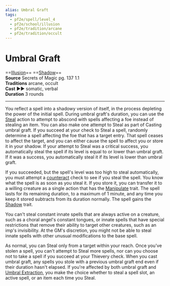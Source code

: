 ```yaml
---
alias: Umbral Graft
tags:
  - pf2e/spell/level_4
  - pf2e/school/illusion
  - pf2e/tradition/arcane
  - pf2e/tradition/occult
---
```


# Umbral Graft

==[Illusion](Illusion.md)== ==[Shadow](Shadow.md)==  
__Source__ Secrets of Magic pg. 137 1.1  
**Traditions** arcane, occult  
**Cast** ►► somatic, verbal  
**Duration** 3 rounds

---

You reflect a spell into a shadowy version of itself, in the process depleting the power of the initial spell. During umbral graft's duration, you can use the [Steal](Steal.md) action to attempt to abscond with spells affecting a foe instead of stealing an item. You can also make one attempt to Steal as part of Casting umbral graft. If you succeed at your check to Steal a spell, randomly determine a spell affecting the foe that has a target entry. That spell ceases to affect the target, and you can either cause the spell to affect you or store it in your shadow. If your attempt to Steal was a critical success, you automatically steal the spell if its level is equal to or lower than umbral graft. If it was a success, you automatically steal it if its level is lower than umbral graft.

If you succeeded, but the spell's level was too high to steal automatically, you must attempt a [counteract](Counteracting.md) check to see if you steal the spell. You know what the spell is as soon as you steal it. If you store it, you can transfer it to a willing creature as a single action that has the [Manipulate](Manipulate.md) trait. The spell lasts for its remaining duration, to a maximum of 1 minute, and any time you keep it stored subtracts from its duration normally. The spell gains the [Shadow](Shadow.md) trait.

You can't steal constant innate spells that are always active on a creature, such as a choral angel's constant tongues, or innate spells that have special restrictions that remove their ability to target other creatures, such as an imp's invisibility. At the GM's discretion, you might not be able to steal innate spells with other unusual modifications to the base spell.

As normal, you can Steal only from a target within your reach. Once you've stolen a spell, you can't attempt to Steal more spells, nor can you choose not to take a spell if you succeed at your Thievery check. When you cast umbral graft, any spells you stole with a previous umbral graft end even if their duration hasn't elapsed. If you're affected by both umbral graft and [Umbral Extraction](Umbral%20Extraction.md), you make the choice whether to steal a spell slot, an active spell, or an item each time you Steal.

